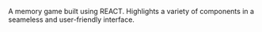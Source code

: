 A memory game built using REACT. Highlights a variety of components in a seameless and user-friendly interface. 
